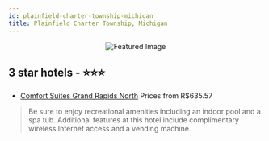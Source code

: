 ```yaml
---
id: plainfield-charter-township-michigan
title: Plainfield Charter Township, Michigan
---
```


<center><img src="https://i.travelapi.com/hotels/2000000/1320000/1312500/1312445/f5b46930_z.jpg" alt="Featured Image" /></center>


##  3 star hotels - ⭐️⭐️⭐️

-    [Comfort Suites Grand Rapids North](https://www.hurb.com/br/hotels/plainfield-charter-township/comfort-suites-grand-rapids-north-JNP-JP276994?cmp=18055) Prices from R$635.57
   > Be sure to enjoy recreational amenities including an indoor pool and a spa tub. Additional features at this hotel include complimentary wireless Internet access and a vending machine.
